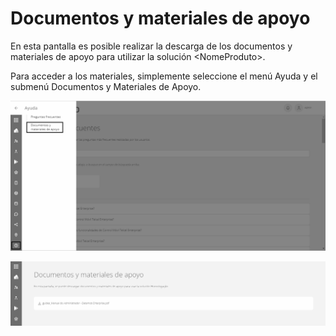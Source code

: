 # Documentos y materiales de apoyo

En esta pantalla es posible realizar la descarga de los documentos y materiales de apoyo para utilizar la solución \<NomeProduto>.

Para acceder a los materiales, simplemente seleccione el menú Ayuda y el submenú Documentos y Materiales de Apoyo.

![](<../.gitbook/assets/2 (9).png>)

![](<../.gitbook/assets/3 (7).png>)

